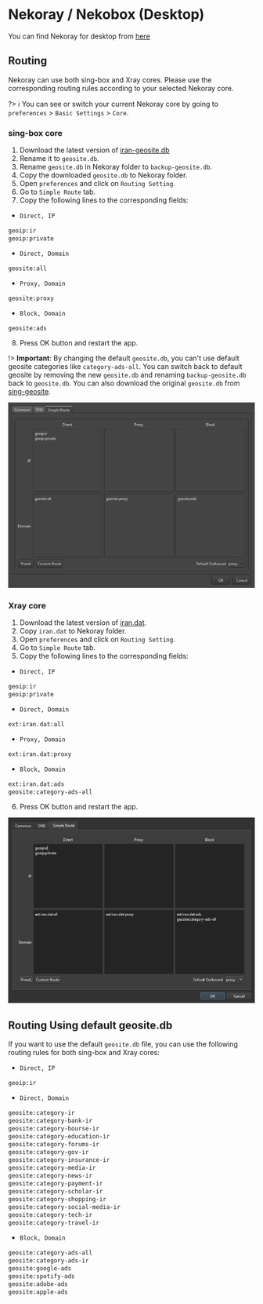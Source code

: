 # Nekoray / Nekobox (Desktop)

You can find Nekoray for desktop from [here](https://github.com/MatsuriDayo/nekoray)

## Routing

Nekoray can use both sing-box and Xray cores. Please use the corresponding routing rules according to your selected Nekoray core.

?> :information_source: You can see or switch your current Nekoray core by going to `preferences` > `Basic Settings` > `Core`.

### sing-box core

1. Download the latest version of [iran-geosite.db](https://github.com/bootmortis/iran-hosted-domains/releases/latest/download/iran-geosite.db)
2. Rename it to `geosite.db`.
3. Rename `geosite.db` in Nekoray folder to `backup-geosite.db`.
4. Copy the downloaded `geosite.db` to Nekoray folder.
5. Open `preferences` and click on `Routing Setting`.
6. Go to `Simple Route` tab.
7. Copy the following lines to the corresponding fields:

- `Direct, IP`

```
geoip:ir
geoip:private
```

- `Direct, Domain`

```
geosite:all
```

- `Proxy, Domain`

```
geosite:proxy
```

- `Block, Domain`

```
geosite:ads
```

8. Press OK button and restart the app.

!> **Important**: By changing the default `geosite.db`, you can't use default geosite categories like `category-ads-all`. You can switch back to default geosite by removing the new `geosite.db` and renaming `backup-geosite.db` back to `geosite.db`. You can also download the original `geosite.db` from [sing-geosite](https://github.com/SagerNet/sing-geosite/releases).

![nekoray-sing-box.png](/images/nekoray-sing-box.png)

### Xray core

1. Download the latest version of [iran.dat](https://github.com/bootmortis/iran-hosted-domains/releases/latest/download/iran.dat).
2. Copy `iran.dat` to Nekoray folder.
3. Open `preferences` and click on `Routing Setting`.
4. Go to `Simple Route` tab.
5. Copy the following lines to the corresponding fields:

- `Direct, IP`

```
geoip:ir
geoip:private
```

- `Direct, Domain`

```
ext:iran.dat:all
```

- `Proxy, Domain`

```
ext:iran.dat:proxy
```

- `Block, Domain`

```
ext:iran.dat:ads
geosite:category-ads-all
```

6. Press OK button and restart the app.

![nekoray-xray](/images/nekoray-xray.png)

## Routing Using default geosite.db

If you want to use the default `geosite.db` file, you can use the following routing rules for both sing-box and Xray cores:

- `Direct, IP`

```
geoip:ir
```

- `Direct, Domain`

```
geosite:category-ir
geosite:category-bank-ir
geosite:category-bourse-ir
geosite:category-education-ir
geosite:category-forums-ir
geosite:category-gov-ir
geosite:category-insurance-ir
geosite:category-media-ir
geosite:category-news-ir
geosite:category-payment-ir
geosite:category-scholar-ir
geosite:category-shopping-ir
geosite:category-social-media-ir
geosite:category-tech-ir
geosite:category-travel-ir
```

- `Block, Domain`

```
geosite:category-ads-all
geosite:category-ads-ir
geosite:google-ads
geosite:spotify-ads
geosite:adobe-ads
geosite:apple-ads
```
